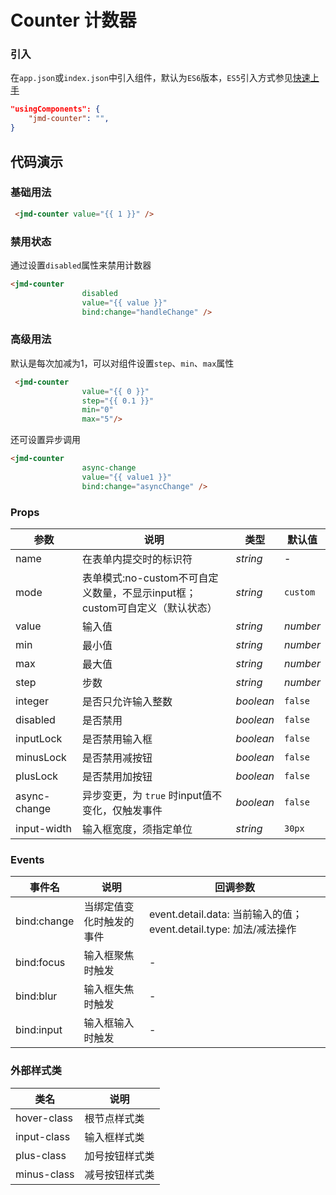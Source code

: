# Counter 计数器

### 引入

在`app.json`或`index.json`中引入组件，默认为`ES6`版本，`ES5`引入方式参见[快速上手](#/quickstart)

```json
"usingComponents": {
    "jmd-counter": "",
}
```

## 代码演示

### 基础用法

```html
 <jmd-counter value="{{ 1 }}" />
```

### 禁用状态

通过设置`disabled`属性来禁用计数器

```html
<jmd-counter
                disabled
                value="{{ value }}"
                bind:change="handleChange" />
```

### 高级用法

默认是每次加减为1，可以对组件设置`step`、`min`、`max`属性

```html
 <jmd-counter
                value="{{ 0 }}"
                step="{{ 0.1 }}"
                min="0"
                max="5"/>
```
还可设置异步调用

```html
<jmd-counter
                async-change
                value="{{ value1 }}"
                bind:change="asyncChange" />
```
### Props

| 参数 | 说明 | 类型 | 默认值 |
|-----------|-----------|-----------|-------------|
| name | 在表单内提交时的标识符 | *string* | - |
| mode | 表单模式:no-custom不可自定义数量，不显示input框；custom可自定义（默认状态） | *string* | `custom` |
| value | 输入值 | *string* | *number* | 最小值 |
| min | 最小值 | *string* | *number* | `1` |
| max | 最大值 | *string* | *number* | - |
| step | 步数 | *string* | *number* | `1` |
| integer | 是否只允许输入整数 | *boolean* | `false` |
| disabled | 是否禁用 | *boolean* | `false` |
| inputLock | 是否禁用输入框 | *boolean* | `false` |
| minusLock | 是否禁用减按钮 | *boolean* | `false` |
| plusLock | 是否禁用加按钮 | *boolean* | `false` |
| async-change | 异步变更，为 `true` 时input值不变化，仅触发事件 | *boolean* | `false` |
| input-width | 输入框宽度，须指定单位 | *string* | `30px` |

### Events

| 事件名 | 说明 | 回调参数 |
|-----------|-----------|-----------|
| bind:change | 当绑定值变化时触发的事件 | event.detail.data: 当前输入的值；event.detail.type: 加法/减法操作|
| bind:focus | 输入框聚焦时触发 | - |
| bind:blur | 输入框失焦时触发 | - |
| bind:input | 输入框输入时触发 | - |

### 外部样式类

| 类名 | 说明 |
|-----------|-----------|
| hover-class | 根节点样式类 |
| input-class | 输入框样式类 |
| plus-class | 加号按钮样式类 |
| minus-class | 减号按钮样式类 |
